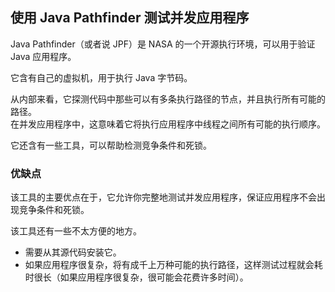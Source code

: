 ## 使用 Java Pathfinder 测试并发应用程序
Java Pathfinder（或者说 JPF）是 NASA 的一个开源执行环境，可以用于验证 Java 应用程序。  

它含有自己的虚拟机，用于执行 Java 字节码。  

从内部来看，它探测代码中那些可以有多条执行路径的节点，并且执行所有可能的路径。  
在并发应用程序中，这意味着它将执行应用程序中线程之间所有可能的执行顺序。  

它还含有一些工具，可以帮助检测竞争条件和死锁。  

### 优缺点
该工具的主要优点在于，它允许你完整地测试并发应用程序，保证应用程序不会出现竞争条件和死锁。  

该工具还有一些不太方便的地方。
-	需要从其源代码安装它。
-	如果应用程序很复杂，将有成千上万种可能的执行路径，这样测试过程就会耗时很长（如果应用程序很复杂，很可能会花费许多时间）。

